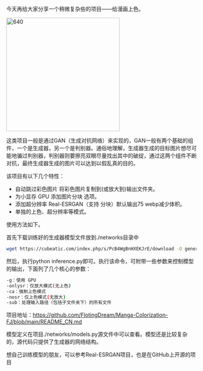 今天再给大家分享一个稍微复杂些的项目——给漫画上色。

<img width="300" alt="640" src="https://user-images.githubusercontent.com/20157705/191451414-772d01b3-e198-4f35-85cc-9f2f02c94236.png">


这类项目一般是通过GAN（生成对抗网络）来实现的，GAN一般有两个基础的组件，一个是生成器，另一个是判别器。通俗地理解，生成器生成的目标图片想尽可能地骗过判别器，判别器则要擦亮双眼尽量找出其中的破绽，通过这两个组件不断对抗，最终生成器生成的图片可以达到以假乱真的目的。

该项目有以下几个特性：

 - 自动跳过彩色图片 将彩色图片复制到(或放大到)输出文件夹。
 - 为小显存 GPU 添加图片分块 选项。
 - 添加超分辨率 Real-ESRGAN（支持 分块）默认输出75 webp减少体积。
 - 单独的上色、超分辨率等模式。

使用方法如下。

首先下载训练好的生成器模型文件放到./networks目录中

```bash
wget https://cubeatic.com/index.php/s/PcB4WgBnHXEKJrE/download -O generator.pt
```
然后，执行python inference.py即可。执行该命令，可附带一些参数来控制模型的输出，下面列了几个核心的参数：

```bash
-g：使用 GPU
-onlysr：仅放大模式(无上色)
-ca：强制上色模式
-nosr：仅上色模式(无放大)
-sub：处理输入路径（包括子文件夹下）的所有文件
```
项目地址：https://github.com/FlotingDream/Manga-Colorization-FJ/blob/main/README_CN.md

模型定义在项目./networks/models.py源文件中可以查看。模型还是比较复杂的，源代码只提供了生成器的网络结构。

想自己训练模型的朋友，可以参考Real-ESRGAN项目，也是在GitHub上开源的项目

